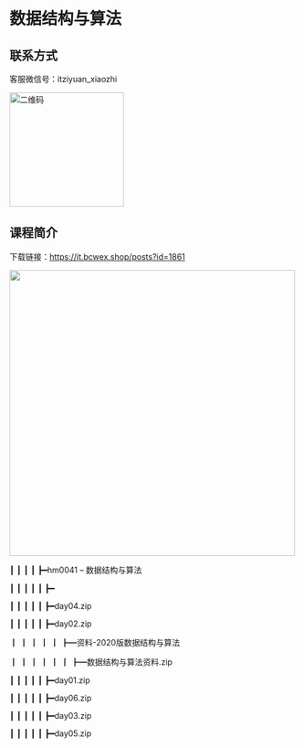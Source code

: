 # 数据结构与算法

## 联系方式

客服微信号：itziyuan_xiaozhi

<img src="https://ziyuanyun.oss-cn-guangzhou.aliyuncs.com/common/20240614073449/666b82192834a.jpg" width="200" height="200" alt="二维码">

## 课程简介

下载链接：https://it.bcwex.shop/posts?id=1861

<img src="https://ziyuanyun.oss-cn-guangzhou.aliyuncs.com/yun/20240515183551/664490071ed30.jpg" width="500" alt="">

  ┃ ┃ ┃ ┃ ┣━hm0041 &#8211; 数据结构与算法

 ┃ ┃ ┃ ┃ ┃ ┣━

 ┃ ┃ ┃ ┃ ┃ ┣━day04.zip

 ┃ ┃ ┃ ┃ ┃ ┣━day02.zip

 ┃ ┃ ┃ ┃ ┃ ┣━资料-2020版数据结构与算法

 ┃ ┃ ┃ ┃ ┃ ┃ ┣━数据结构与算法资料.zip

 ┃ ┃ ┃ ┃ ┃ ┣━day01.zip

 ┃ ┃ ┃ ┃ ┃ ┣━day06.zip

 ┃ ┃ ┃ ┃ ┃ ┣━day03.zip

 ┃ ┃ ┃ ┃ ┃ ┣━day05.zip

  
